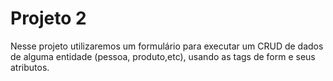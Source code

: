 # Projeto 2
Nesse projeto utilizaremos um formulário para executar um CRUD de dados de alguma entidade (pessoa, produto,etc), usando as tags de form e seus atributos.